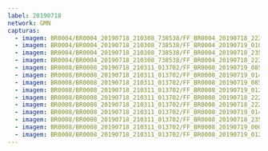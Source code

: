```yaml
---
label: 20190718
network: GMN
capturas:
  - imagem: BR0004/BR0004_20190718_210308_738538/FF_BR0004_20190718_222539_942_0118528.fits_maxpixel.jpg
  - imagem: BR0004/BR0004_20190718_210308_738538/FF_BR0004_20190719_010546_367_0350208.fits_maxpixel.jpg
  - imagem: BR0004/BR0004_20190718_210308_738538/FF_BR0004_20190718_235757_471_0252160.fits_maxpixel.jpg
  - imagem: BR0004/BR0004_20190718_210308_738538/FF_BR0004_20190718_222527_798_0118272.fits_maxpixel.jpg
  - imagem: BR0008/BR0008_20190718_210311_013702/FF_BR0008_20190719_085749_559_0595968.fits_maxpixel.jpg
  - imagem: BR0008/BR0008_20190718_210311_013702/FF_BR0008_20190719_014552_482_0236544.fits_maxpixel.jpg
  - imagem: BR0008/BR0008_20190718_210311_013702/FF_BR0008_20190719_085731_058_0595712.fits_maxpixel.jpg
  - imagem: BR0008/BR0008_20190718_210311_013702/FF_BR0008_20190719_012520_106_0219648.fits_maxpixel.jpg
  - imagem: BR0008/BR0008_20190718_210311_013702/FF_BR0008_20190718_222549_704_0069120.fits_maxpixel.jpg
  - imagem: BR0008/BR0008_20190718_210311_013702/FF_BR0008_20190718_222530_516_0068864.fits_maxpixel.jpg
  - imagem: BR0008/BR0008_20190718_210311_013702/FF_BR0008_20190719_014611_085_0236800.fits_maxpixel.jpg
  - imagem: BR0008/BR0008_20190718_210311_013702/FF_BR0008_20190718_235813_639_0146688.fits_maxpixel.jpg
  - imagem: BR0008/BR0008_20190718_210311_013702/FF_BR0008_20190719_000626_434_0153856.fits_maxpixel.jpg
  - imagem: BR0008/BR0008_20190718_210311_013702/FF_BR0008_20190719_012501_582_0219392.fits_maxpixel.jpg
---
```

